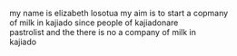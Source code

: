 my name is elizabeth losotua my aim is to start a copmany 
<br> of milk  in kajiado  since people of kajiadonare <br>
 pastrolist and the there is no a company of milk in <br>
kajiado

